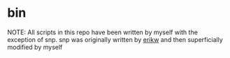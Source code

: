 bin
===
NOTE: All scripts in this repo have been written by myself with the exception of snp. snp was originally written by [erikw](https://aur.archlinux.org/account/erikw) and then superficially modified by myself
